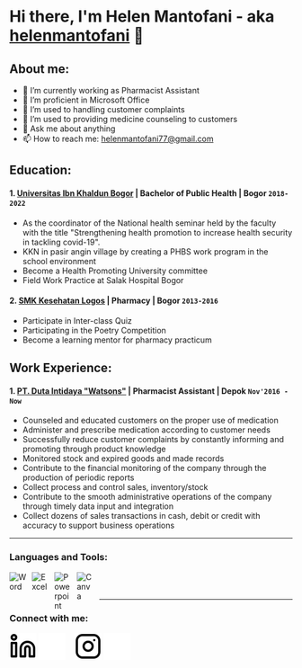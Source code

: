 # Hi there, I'm Helen Mantofani - aka [helenmantofani](https://www.linkedin.com/in/helen-mantofani) 👋
## About me:
- 🔭 I’m currently working as Pharmacist Assistant
- 🌱 I’m proficient in Microsoft Office
- 👯 I’m used to handling customer complaints
- 🤔 I’m used to providing medicine counseling to customers
- 💬 Ask me about anything
- 📫 How to reach me: helenmantofani77@gmail.com


## Education:
#### 1. [Universitas Ibn Khaldun Bogor](https://www.uika-bogor.ac.id) | Bachelor of Public Health | Bogor `2018-2022`
   - As the coordinator of the National health seminar held by the faculty with the title "Strengthening health promotion to increase health security in tackling covid-19".
   - KKN in pasir angin village by creating a PHBS work program in the school environment
   - Become a Health Promoting University committee
   - Field Work Practice at Salak Hospital Bogor
     
 #### 2. [SMK Kesehatan Logos](https://www.logosindonesia.sch.id) | Pharmacy | Bogor `2013-2016`
   - Participate in Inter-class Quiz
   - Participating in the Poetry Competition
   - Become a learning mentor for pharmacy practicum


## Work Experience:
#### 1. [PT. Duta Intidaya "Watsons"](https://www.watsons.co.id) | Pharmacist Assistant | Depok `Nov'2016 - Now`
   - Counseled and educated customers on the proper use of medication
   - Administer and prescribe medication according to customer needs
   - Successfully reduce customer complaints by constantly informing and promoting through product knowledge
   - Monitored stock and expired goods and made records
   - Contribute to the financial monitoring of the company through the production of periodic reports
   - Collect process and control sales, inventory/stock
   - Contribute to the smooth administrative operations of the company through timely data input and integration
   - Collect dozens of sales transactions in cash, debit or credit with accuracy to support business operations
---

### Languages and Tools:

[<img align="left" alt="Word" width="30px" src="https://cdn.worldvectorlogo.com/logos/word-1.svg" style="padding-right:10px;" />][webdev]
[<img align="left" alt="Excel" width="30px" src="https://cdn.worldvectorlogo.com/logos/excel-4.svg" style="padding-right:10px;" />][webdev]
[<img align="left" alt="Powerpoint" width="30px" src="https://cdn.worldvectorlogo.com/logos/powerpoint-2.svg" style="padding-right:10px;" />][webdev]
[<img align="left" alt="Canva" width="30px" src="https://cdn.worldvectorlogo.com/logos/canva-1.svg" style="padding-right:10px;" />][webdev]

<br />
<br />

---
### Connect with me:

[![website](./img/linkedin-light.svg)](https://www.linkedin.com/in/helen-mantofani#gh-light-mode-only)
[![website](./img/linkedin-dark.svg)](https://www.linkedin.com/in/helen-mantofani#gh-dark-mode-only)
&nbsp;&nbsp;
[![website](./img/instagram-light.svg)](https://instagram.com/helenmantofani#gh-light-mode-only)
[![website](./img/instagram-dark.svg)](https://instagram.com/helenmantofani#gh-dark-mode-only)



[webdev]: https://github.com/helenmantofani/helenmantofani
